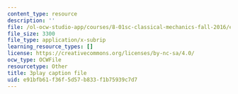 ```yaml
---
content_type: resource
description: ''
file: /ol-ocw-studio-app/courses/8-01sc-classical-mechanics-fall-2016/e91bfb61f36f5d57b833f1b75939c7d7_7TljYDljC5w.vtt
file_size: 3300
file_type: application/x-subrip
learning_resource_types: []
license: https://creativecommons.org/licenses/by-nc-sa/4.0/
ocw_type: OCWFile
resourcetype: Other
title: 3play caption file
uid: e91bfb61-f36f-5d57-b833-f1b75939c7d7
---
```

